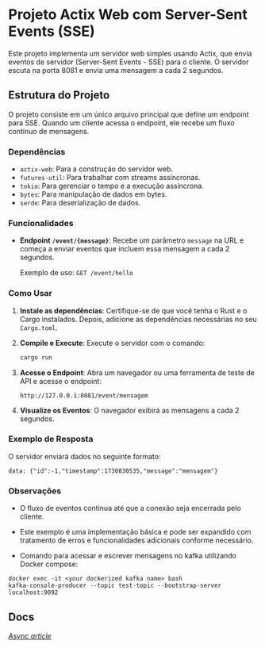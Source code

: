 # Projeto Actix Web com Server-Sent Events (SSE)

Este projeto implementa um servidor web simples usando Actix, que envia eventos de servidor (Server-Sent Events - SSE) para o cliente. O servidor escuta na porta 8081 e envia uma mensagem a cada 2 segundos.

## Estrutura do Projeto

O projeto consiste em um único arquivo principal que define um endpoint para SSE. Quando um cliente acessa o endpoint, ele recebe um fluxo contínuo de mensagens.

### Dependências

- `actix-web`: Para a construção do servidor web.
- `futures-util`: Para trabalhar com streams assíncronas.
- `tokio`: Para gerenciar o tempo e a execução assíncrona.
- `bytes`: Para manipulação de dados em bytes.
- `serde`: Para deserialização de dados.

### Funcionalidades

- **Endpoint `/event/{message}`**: Recebe um parâmetro `message` na URL e começa a enviar eventos que incluem essa mensagem a cada 2 segundos.

  Exemplo de uso: `GET /event/hello`

### Como Usar

1. **Instale as dependências**: Certifique-se de que você tenha o Rust e o Cargo instalados. Depois, adicione as dependências necessárias no seu `Cargo.toml`.

2. **Compile e Execute**: Execute o servidor com o comando:
   ```bash
   cargo run
   ```

3. **Acesse o Endpoint**: Abra um navegador ou uma ferramenta de teste de API e acesse o endpoint:
   ```
   http://127.0.0.1:8081/event/mensagem
   ```

4. **Visualize os Eventos**: O navegador exibirá as mensagens a cada 2 segundos.

### Exemplo de Resposta

O servidor enviará dados no seguinte formato:
```
data: {"id":-1,"timestamp":1730830535,"message":"mensagem"}
```

### Observações

- O fluxo de eventos continua até que a conexão seja encerrada pelo cliente.
- Este exemplo é uma implementação básica e pode ser expandido com tratamento de erros e funcionalidades adicionais conforme necessário.

- Comando para acessar e escrever mensagens no kafka utilizando Docker compose: 

```
docker exec -it <your dockerized kafka name> bash
kafka-console-producer --topic test-topic --bootstrap-server localhost:9092
```

## Docs

_[Async article](https://aarambhdevhub.medium.com/mastering-async-programming-in-rust-with-tokio-full-tutorial-real-world-examples-635c6e5dcdcc)_